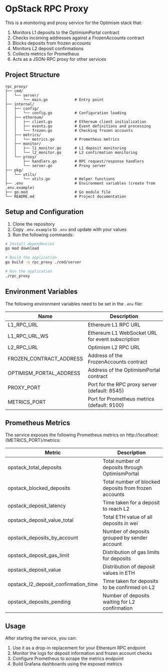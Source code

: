 # OpStack RPC Proxy

This is a monitoring and proxy service for the Optimism stack that:

1. Monitors L1 deposits to the OptimismPortal contract
2. Checks incoming addresses against a FrozenAccounts contract
3. Blocks deposits from frozen accounts
4. Monitors L2 deposit confirmations
5. Collects metrics for Prometheus
6. Acts as a JSON-RPC proxy for other services

## Project Structure

```
rpc_proxy/
├── cmd/
│   └── server/
│       └── main.go            # Entry point
├── internal/
│   ├── config/
│   │   └── config.go          # Configuration loading
│   ├── ethereum/
│   │   ├── client.go          # Ethereum client initialization
│   │   ├── events.go          # Event definitions and processing
│   │   └── frozen.go          # Checking frozen accounts
│   ├── metrics/
│   │   └── metrics.go         # Prometheus metrics
│   ├── monitor/
│   │   ├── l1_monitor.go      # L1 deposit monitoring
│   │   └── l2_monitor.go      # L2 confirmation monitoring
│   └── proxy/
│       ├── handlers.go        # RPC request/response handlers
│       └── server.go          # Proxy server
├── pkg/
│   └── utils/
│       └── utils.go           # Helper functions
├── .env                       # Environment variables (create from .env.example)
├── go.mod                     # Go module file
└── README.md                  # Project documentation
```

## Setup and Configuration

1. Clone the repository
2. Copy `.env.example` to `.env` and update with your values
3. Run the following commands:

```bash
# Install dependencies
go mod download

# Build the application
go build -o rpc_proxy ./cmd/server

# Run the application
./rpc_proxy
```

## Environment Variables

The following environment variables need to be set in the `.env` file:

| Name | Description |
|------|-------------|
| L1_RPC_URL | Ethereum L1 RPC URL |
| L1_RPC_URL_WS | Ethereum L1 WebSocket URL for event subscription |
| L2_RPC_URL | Optimism L2 RPC URL |
| FROZEN_CONTRACT_ADDRESS | Address of the FrozenAccounts contract |
| OPTIMISM_PORTAL_ADDRESS | Address of the OptimismPortal contract |
| PROXY_PORT | Port for the RPC proxy server (default: 8545) |
| METRICS_PORT | Port for Prometheus metrics (default: 9100) |

## Prometheus Metrics

The service exposes the following Prometheus metrics on http://localhost:{METRICS_PORT}/metrics:

| Metric | Description |
|--------|-------------|
| opstack_total_deposits | Total number of deposits through OptimismPortal |
| opstack_blocked_deposits | Total number of blocked deposits from frozen accounts |
| opstack_deposit_latency | Time taken for a deposit to reach L2 |
| opstack_deposit_value_total | Total ETH value of all deposits in wei |
| opstack_deposits_by_account | Number of deposits grouped by sender account |
| opstack_deposit_gas_limit | Distribution of gas limits for deposits |
| opstack_deposit_value | Distribution of deposit values in ETH |
| opstack_l2_deposit_confirmation_time | Time taken for deposits to be confirmed on L2 |
| opstack_deposits_pending | Number of deposits waiting for L2 confirmation |

## Usage

After starting the service, you can:

1. Use it as a drop-in replacement for your Ethereum RPC endpoint
2. Monitor the logs for deposit information and frozen account checks
3. Configure Prometheus to scrape the metrics endpoint
4. Build Grafana dashboards using the exposed metrics
